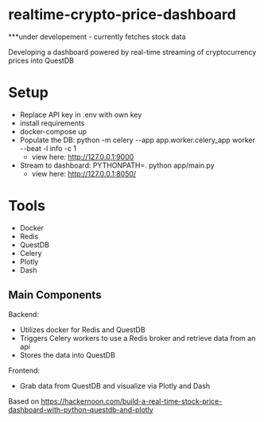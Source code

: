 # realtime-crypto-price-dashboard

***under developement - currently fetches stock data

Developing a dashboard powered by real-time streaming of cryptocurrency prices into QuestDB

# Setup
- Replace API key in .env with own key
- install requirements
- docker-compose up
- Populate the DB: python -m celery --app app.worker.celery_app worker --beat -l info -c 1
  - view here: http://127.0.0.1:9000
- Stream to dashboard: PYTHONPATH=. python app/main.py
  - view here: http://127.0.0.1:8050/
 
# Tools
- Docker
- Redis
- QuestDB
- Celery
- Plotly
- Dash

## Main Components
Backend:
- Utilizes docker for Redis and QuestDB
- Triggers Celery workers to use a Redis broker and retrieve data from an api
- Stores the data into QuestDB

Frontend:
- Grab data from QuestDB and visualize via Plotly and Dash

Based on https://hackernoon.com/build-a-real-time-stock-price-dashboard-with-python-questdb-and-plotly
